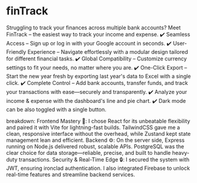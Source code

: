 # finTrack
Struggling to track your finances across multiple bank accounts?
Meet FinTrack – the easiest way to track your income and expense.
✔️ Seamless Access – Sign up or log in with your Google account in seconds.
✔️ User-Friendly Experience – Navigate effortlessly with a modular design tailored for different financial tasks.
✔️ Global Compatibility – Customize currency settings to fit your needs, no matter where you are.
✔️ One-Click Export – Start the new year fresh by exporting last year's data to Excel with a single click.
✔️ Complete Control – Add bank accounts, transfer funds, and track your transactions with ease—securely and transparently.
✔️ Analyze your income & expense with the dashboard's line and pie chart.
✔️ Dark mode can be also toggled with a single button.

breakdown:
Frontend Mastery 🚀:
 I chose React for its unbeatable flexibility and paired it with Vite for lightning-fast builds. TailwindCSS gave me a clean, responsive interface without the overhead, while Zustand kept state management lean and efficient.
Backend ⚙️:
 On the server side, Express running on Node.js delivered robust, scalable APIs. PostgreSQL was the clear choice for data storage—reliable, precise, and built to handle heavy-duty transactions.
Security & Real-Time Edge 🔒:
 I secured the system with JWT, ensuring ironclad authentication. I also integrated Firebase to unlock real-time features and streamline backend services.
